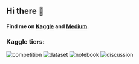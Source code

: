 ## Hi there 👋

#### Find me on [Kaggle](https://www.kaggle.com/ishikajohari) and [Medium](https://medium.com/@ishikajohari).


### Kaggle tiers:
![competition](https://road-to-kaggle-grandmaster.vercel.app/api/badges/ishikajohari/competition)
![dataset](https://road-to-kaggle-grandmaster.vercel.app/api/badges/ishikajohari/dataset)
![notebook](https://road-to-kaggle-grandmaster.vercel.app/api/badges/ishikajohari/notebook)
![discussion](https://road-to-kaggle-grandmaster.vercel.app/api/badges/ishikajohari/discussion)
<!--
**ishijo/ishijo** is a ✨ _special_ ✨ repository because its `README.md` (this file) appears on your GitHub profile.

Here are some ideas to get you started:

- 🔭 I’m currently working on ...
- 🌱 I’m currently learning ...
- 👯 I’m looking to collaborate on ...
- 🤔 I’m looking for help with ...
- 💬 Ask me about ...
- 📫 How to reach me: ...
- 😄 Pronouns: ...
- ⚡ Fun fact: ...
-->
